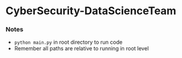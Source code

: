 # CyberSecurity-DataScienceTeam
### Notes 
- `python main.py` in root directory to run code
- Remember all paths are relative to running in root level